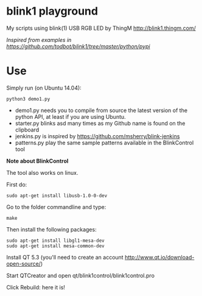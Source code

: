 # blink1 playground

My scripts using blink(1) USB RGB LED by ThingM http://blink1.thingm.com/

*Inspired from examples in https://github.com/todbot/blink1/tree/master/python/pypi*

# Use

Simply run (on Ubuntu 14.04):

	python3 demo1.py

* demo1.py needs you to compile from source the latest version of the python API, at least if you are using Ubuntu.
* starter.py blinks asd many times as my Github name is found on the clipboard
* jenkins.py is inspired by https://github.com/msherry/blink-jenkins
* patterns.py play the same sample patterns available in the BlinkControl tool

**Note about BlinkControl**

The tool also works on linux.

First do:

	sudo apt-get install libusb-1.0-0-dev

Go to the folder commandline and type:

	make

Then install the following packages:

	sudo apt-get install libgl1-mesa-dev
	sudo apt-get install mesa-common-dev

Install QT 5.3 (you'll need to create an account http://www.qt.io/download-open-source/)

Start QTCreator and open qt/blink1control/blink1control.pro

Click Rebuild: here it is!

